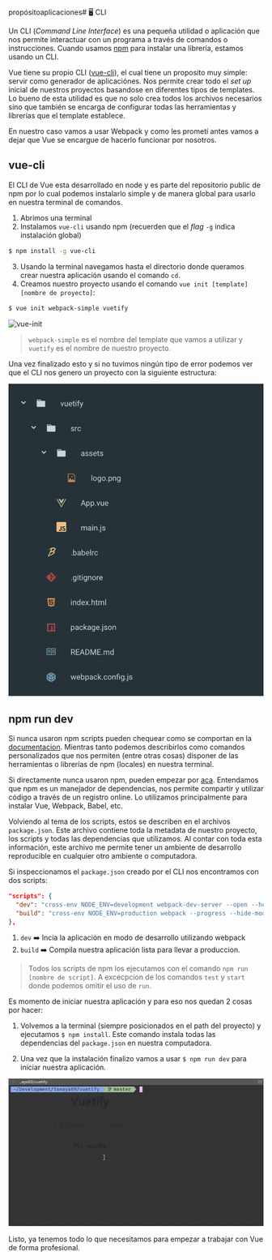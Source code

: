propósitoaplicaciones# 🖥 CLI

Un CLI (*Command Line Interface*) es una pequeña utilidad o aplicación que nos permite interactuar con un programa a través de comandos o instrucciones. Cuando usamos [npm]() para instalar una librería, estamos usando un CLI.

Vue tiene su propio CLI ([vue-cli](https://github.com/vuejs/vue-cli)), el cual tiene un proposito muy simple: servir como generador de aplicaciónes. Nos permite crear todo el *set up* inicial de nuestros proyectos basandose en diferentes tipos de templates. Lo bueno de esta utilidad es que no solo crea todos los archivos necesarios sino que también se encarga de configurar todas las herramientas y librerías que el template establece.

En nuestro caso vamos a usar Webpack y como les prometí antes vamos a dejar que Vue se encargue de hacerlo funcionar por nosotros.

## vue-cli
El CLI de Vue esta desarrollado en node y es parte del repositorio public de npm por lo cual podemos instalarlo simple y de manera global para usarlo en nuestra terminal de comandos.

1. Abrimos una terminal
2. Instalamos `vue-cli` usando npm (recuerden que el *flag* `-g` indica instalación global)
```bash
$ npm install -g vue-cli
```
3. Usando la terminal navegamos hasta el directorio donde queramos crear nuestra aplicación usando el comando `cd`.
4. Creamos nuestro proyecto usando el comando `vue init [template] [nombre de proyecto]`:
```bash
$ vue init webpack-simple vuetify
```

![vue-init](../img/cli.gif)

> `webpack-simple` es el nombre del template que vamos a utilizar y `vuetify` es el nombre de nuestro proyecto.

Una vez finalizado esto y si no tuvimos ningún tipo de error podemos ver que el CLI nos genero un proyecto con la siguiente estructura:

![project](../img/project.png)

## npm run dev

Si nunca usaron npm scripts pueden chequear como se comportan en la [documentacion](https://docs.npmjs.com/misc/scripts). Mientras tanto podemos describirlos como comandos personalizados que nos permiten (entre otras cosas) disponer de las herramientas o librerías de npm (locales) en nuestra terminal.

Si directamente nunca usaron npm, pueden empezar por [aca](https://docs.npmjs.com/getting-started/what-is-npm). Entendamos que npm es un manejador de dependencias, nos permite compartir y utilizar código a través de un registro online. Lo utilizamos principalmente para instalar Vue, Webpack, Babel, etc.

Volviendo al tema de los scripts, estos se describen en el archivos `package.json`. Este archivo contiene toda la metadata de nuestro proyecto, los scripts y todas las dependencias que utilizamos. Al contar con toda esta información, este archivo me permite tener un ambiente de desarrollo reproducible en cualquier otro ambiente o computadora.

Si inspeccionamos el `package.json` creado por el CLI nos encontramos con dos scripts:

```json
"scripts": {
  "dev": "cross-env NODE_ENV=development webpack-dev-server --open --hot",
  "build": "cross-env NODE_ENV=production webpack --progress --hide-modules"
},
```

1. `dev` ➡️ Incia la aplicación en modo de desarrollo utilizando webpack
2. `build` ➡️ Compila nuestra aplicación lista para llevar a produccion.

> Todos los scripts de npm los ejecutamos con el comando `npm run [nombre de script]`. A excecpcion de los comandos `test` y `start` donde podemos omitir el uso de `run`.

Es momento de iniciar nuestra aplicación y para eso nos quedan 2 cosas por hacer:

1. Volvemos a la terminal (siempre posicionados en el path del proyecto) y ejecutamos `$ npm install`. Este comando instala todas las dependencias del `package.json` en nuestra computadora.

2. Una vez que la instalación finalizo vamos a usar `$ npm run dev` para iniciar nuestra aplicación.

![06](../img/06.gif)

Listo, ya tenemos todo lo que necesitamos para empezar a trabajar con Vue de forma profesional.
